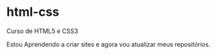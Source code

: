 # html-css
 Curso de HTML5 e CSS3

Estou Aprendendo a criar sites e agora vou atualizar meus repositórios.